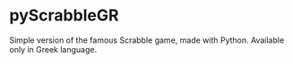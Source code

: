 # pyScrabbleGR
Simple version of the famous Scrabble game, made with Python. Available only in Greek language.
